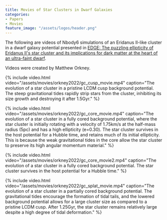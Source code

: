 ```yaml
---
title: Movies of Star Clusters in Dwarf Galaxies
categories:
- Papers
- Movies
feature_image: "/assets/logos/header.png"
---
```


The following are videos of Nbody6 simulations of an Eridanus II-like cluster in a dwarf galaxy potential presented in <a href="https://ui.adsabs.harvard.edu/abs/2022arXiv220113434O/">EDGE: The puzzling ellipticity of Eridanus II's star cluster and its implications for dark matter at the heart of an ultra-faint dwarf</a>.

Videos were created by Matthew Orkney.


{% include video.html video="/assets/movies/orkney2022/gc_cusp_movie.mp4" caption="The evolution of a star cluster in a pristine LCDM cusp background potential. The steep gravitational tides rapidly strip stars from the cluster, inhibiting its size growth and destroying it after 1.5Gyr." %}

{% include video.html video="/assets/movies/orkney2022/gc_core_movie.mp4" caption="The evolution of a star cluster in a fully cored background potential, where the star cluster is initially rotating with a velocity of 1.75km/s at the half-mass radius (5pc) and has a high ellipticity (e=0.30). The star cluster survives in the host potential for a Hubble time, and retains much of its initial ellipticity. This is because the weak gravitational tides in the core allow the star cluster to preserve its high angular momentum material." %}

{% include video.html video="/assets/movies/orkney2022/gc_core_movie2.mp4" caption="The evolution of a star cluster in a fully cored background potential. The star cluster survives in the host potential for a Hubble time." %}

{% include video.html video="/assets/movies/orkney2022/gc_splat_movie.mp4" caption="The evolution of a star cluster in a partially cored background potential. The gravitational tides encourage the formation of tidal tails, and the lowered background potential allows for a large cluster size as compared to a pristine LCDM cusp. After 1.25Gyr, the star cluster remains relatively large despite a high degree of tidal deformation." %}